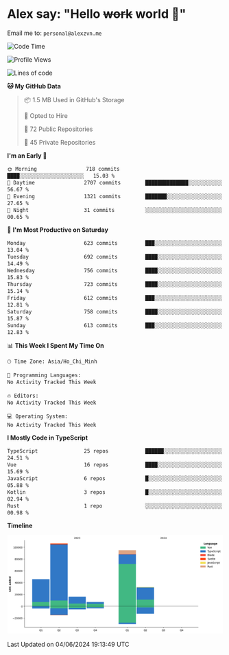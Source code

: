 # Alex say: "Hello ~~work~~ world 🐾"
Email me to: `personal@alexzvn.me`

<!--START_SECTION:waka-->
![Code Time](http://img.shields.io/badge/Code%20Time-1%2C066%20hrs%2055%20mins-blue)

![Profile Views](http://img.shields.io/badge/Profile%20Views-0-blue)

![Lines of code](https://img.shields.io/badge/From%20Hello%20World%20I%27ve%20Written-303.0%20thousand%20lines%20of%20code-blue)

**🐱 My GitHub Data** 

> 📦 1.5 MB Used in GitHub's Storage 
 > 
> 💼 Opted to Hire
 > 
> 📜 72 Public Repositories 
 > 
> 🔑 45 Private Repositories 
 > 
**I'm an Early 🐤** 

```text
🌞 Morning                718 commits         ████░░░░░░░░░░░░░░░░░░░░░   15.03 % 
🌆 Daytime                2707 commits        ██████████████░░░░░░░░░░░   56.67 % 
🌃 Evening                1321 commits        ███████░░░░░░░░░░░░░░░░░░   27.65 % 
🌙 Night                  31 commits          ░░░░░░░░░░░░░░░░░░░░░░░░░   00.65 % 
```
📅 **I'm Most Productive on Saturday** 

```text
Monday                   623 commits         ███░░░░░░░░░░░░░░░░░░░░░░   13.04 % 
Tuesday                  692 commits         ████░░░░░░░░░░░░░░░░░░░░░   14.49 % 
Wednesday                756 commits         ████░░░░░░░░░░░░░░░░░░░░░   15.83 % 
Thursday                 723 commits         ████░░░░░░░░░░░░░░░░░░░░░   15.14 % 
Friday                   612 commits         ███░░░░░░░░░░░░░░░░░░░░░░   12.81 % 
Saturday                 758 commits         ████░░░░░░░░░░░░░░░░░░░░░   15.87 % 
Sunday                   613 commits         ███░░░░░░░░░░░░░░░░░░░░░░   12.83 % 
```


📊 **This Week I Spent My Time On** 

```text
🕑︎ Time Zone: Asia/Ho_Chi_Minh

💬 Programming Languages: 
No Activity Tracked This Week

🔥 Editors: 
No Activity Tracked This Week

💻 Operating System: 
No Activity Tracked This Week
```

**I Mostly Code in TypeScript** 

```text
TypeScript               25 repos            ██████░░░░░░░░░░░░░░░░░░░   24.51 % 
Vue                      16 repos            ████░░░░░░░░░░░░░░░░░░░░░   15.69 % 
JavaScript               6 repos             █░░░░░░░░░░░░░░░░░░░░░░░░   05.88 % 
Kotlin                   3 repos             █░░░░░░░░░░░░░░░░░░░░░░░░   02.94 % 
Rust                     1 repo              ░░░░░░░░░░░░░░░░░░░░░░░░░   00.98 % 
```



**Timeline**

![Lines of Code chart](https://raw.githubusercontent.com/alexzvn/alexzvn/main/assets/bar_graph.png)


 Last Updated on 04/06/2024 19:13:49 UTC
<!--END_SECTION:waka-->
